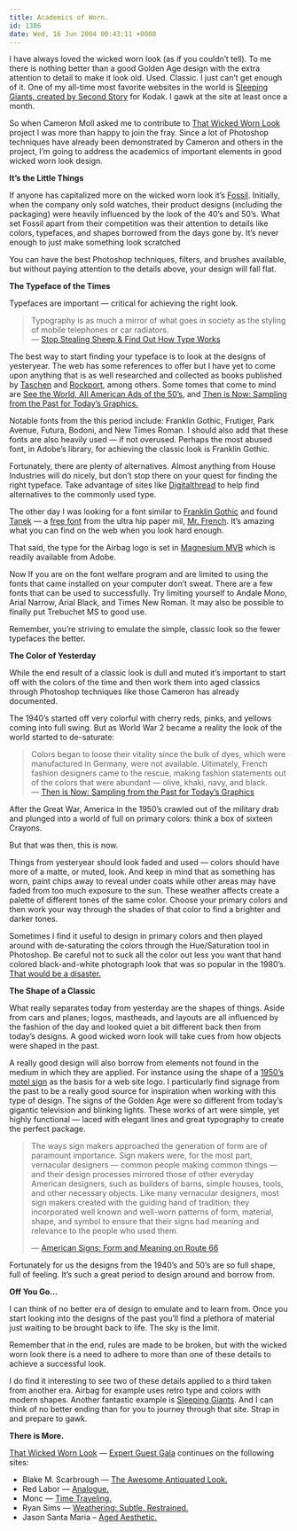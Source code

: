 ```yaml
---
title: Academics of Worn.
id: 1386
date: Wed, 16 Jun 2004 00:43:11 +0000
---
```


I have always loved the wicked worn look (as if you couldn’t tell). To me there is nothing better than a good Golden Age design with the extra attention to detail to make it look old. Used. Classic. I just can’t get enough of it. One of my all-time most favorite websites in the world is [Sleeping Giants, created by ](http://www.kodak.com/US/en/corp/features/sleepingGiants) [Second Story](http://www.secondstory.com) for Kodak. I gawk at the site at least once a month.  

So when Cameron Moll asked me to contribute to [That Wicked Worn Look](http://www.cameronmoll.com/archives/000024.html) project I was more than happy to join the fray. Since a lot of Photoshop techniques have already been demonstrated by Cameron and others in the project, I’m going to address the academics of important elements in good wicked worn look design.  

**It’s the Little Things**  

If anyone has capitalized more on the wicked worn look it’s [Fossil](http://www.fossil.com). Initially, when the company only sold watches, their product designs (including the packaging) were heavily influenced by the look of the 40’s and 50’s. What set Fossil apart from their competition was their attention to details like colors, typefaces, and shapes borrowed from the days gone by. It’s never enough to just make something look scratched  

You can have the best Photoshop techniques, filters, and brushes available, but without paying attention to the details above, your design will fall flat.  

**The Typeface of the Times**  

Typefaces are important — critical for achieving the right look.

> Typography is as much a mirror of what goes in society as the styling of mobile telephones or car radiators.  
> — [Stop Stealing Sheep & Find Out How Type Works](http://www.amazon.com/exec/obidos/ASIN/0201703394/ref=nosim/airbag-20)

The best way to start finding your typeface is to look at the designs of yesteryear. The web has some references to offer but I have yet to come upon anything that is as well researched and collected as books published by [Taschen](http://www.taschen.com/) and [Rockport](http://www.rockpub.com/), among others. Some tomes that come to mind are [See the World, ](http://www.amazon.com/exec/obidos/ASIN/3822816264/ref=noism/airbag-20) [All American Ads of the 50’s](http://www.amazon.com/exec/obidos/ASIN/3822811580/ref=noism/airbag-20), and [Then is Now: Sampling from the Past for Today’s Graphics.](http://www.amazon.com/exec/obidos/ASIN/1564967662/ref=nosim/airbag-20) 

Notable fonts from the this period include: Franklin Gothic, Frutiger, Park Avenue, Futura, Bodoni, and New Times Roman. I should also add that these fonts are also heavily used — if not overused. Perhaps the most abused font, in Adobe’s library, for achieving the classic look is Franklin Gothic.  

Fortunately, there are plenty of alternatives. Almost anything from House Industries will do nicely, but don’t stop there on your quest for finding the right typeface. Take advantage of sites like [Digitalthread](http://www.digitalthread.com) to help find alternatives to the commonly used type.  

The other day I was looking for a font similar to [Franklin Gothic](http://www.adobe.com/type/browser/P/P_1026.jhtml) and found [Tanek](http://www.mrfrench.com/xtended.jsp?id=7419) — a [free font](http://www.mrfrench.com/free.jsp) from the ultra hip paper mil, [Mr. French](http://www.mrfrench.com). It’s amazing what you can find on the web when you look hard enough.  

That said, the type for the Airbag logo is set in [Magnesium MVB](http://www.mvbfonts.com/html/fonts/magnesium/pk_magnesium.htm) which is readily available from Adobe.  

Now If you are on the font welfare program and are limited to using the fonts that came installed on your computer don’t sweat. There are a few fonts that can be used to successfully. Try limiting yourself to Andale Mono, Arial Narrow, Arial Black, and Times New Roman. It may also be possible to finally put Trebuchet MS to good use.  

Remember, you’re striving to emulate the simple, classic look so the fewer typefaces the better.  

**The Color of Yesterday**  

While the end result of a classic look is dull and muted it’s important to start off with the colors of the time and then work them into aged classics through Photoshop techniques like those Cameron has already documented.  

The 1940’s started off very colorful with cherry reds, pinks, and yellows coming into full swing. But as World War 2 became a reality the look of the world started to de-saturate:

> Colors began to loose their vitality since the bulk of dyes, which were manufactured in Germany, were not available. Ultimately, French fashion designers came to the rescue, making fashion statements out of the colors that were abundant — olive, khaki, navy, and black.  
> — [Then is Now: Sampling from the Past for Today’s Graphics](http://www.amazon.com/exec/obidos/ASIN/1564967662/ref=nosim/airbag-20)

After the Great War, America in the 1950’s crawled out of the military drab and plunged into a world of full on primary colors: think a box of sixteen Crayons.  

But that was then, this is now.  

Things from yesteryear should look faded and used — colors should have more of a matte, or muted, look. And keep in mind that as something has worn, paint chips away to reveal under coats while other areas may have faded from too much exposure to the sun. These weather affects create a palette of different tones of the same color. Choose your primary colors and then work your way through the shades of that color to find a brighter and darker tones.  

Sometimes I find it useful to design in primary colors and then played around with de-saturating the colors through the Hue/Saturation tool in Photoshop. Be careful not to suck all the color out less you want that hand colored black-and-white photograph look that was so popular in the 1980’s. [That would be a disaster.](http://www.apogeephoto.com/june2000/PortraitColorized.jpg)  

**The Shape of a Classic**  

What really separates today from yesterday are the shapes of things. Aside from cars and planes; logos, mastheads, and layouts are all influenced by the fashion of the day and looked quiet a bit different back then from today’s designs. A good wicked worn look will take cues from how objects were shaped in the past.  

A really good design will also borrow from elements not found in the medium in which they are applied. For instance using the shape of a [1950’s motel sign](http://roadsidephotos.com/66/signsca.htm) as the basis for a web site logo. I particularly find signage from the past to be a really good source for inspiration when working with this type of design. The signs of the Golden Age were so different from today’s gigantic television and blinking lights. These works of art were simple, yet highly functional — laced with elegant lines and great typography to create the perfect package.

> The ways sign makers approached the generation of form are of paramount importance. Sign makers were, for the most part, vernacular designers — common people making common things — and their design processes mirrored those of other everyday American designers, such as builders of barns, simple houses, tools, and other necessary objects. Like many vernacular designers, most sign makers created with the guiding hand of tradition; they incorporated well known and well-worn patterns of form, material, shape, and symbol to ensure that their signs had meaning and relevance to the people who used them.  
>
> — [American Signs: Form and Meaning on Route 66](http://www.amazon.com/exec/obidos/ASIN/1580931197/ref=nosim/airbag-20)

Fortunately for us the designs from the 1940’s and 50’s are so full shape, full of feeling. It’s such a great period to design around and borrow from.  

**Off You Go…**  

I can think of no better era of design to emulate and to learn from. Once you start looking into the designs of the past you’ll find a plethora of material just waiting to be brought back to life. The sky is the limit.  

Remember that in the end, rules are made to be broken, but with the wicked worn look there is a need to adhere to more than one of these details to achieve a successful look. 

I do find it interesting to see two of these details applied to a third taken from another era. Airbag for example uses retro type and colors with modern shapes. Another fantastic example is [Sleeping Giants](http://www.kodak.com/US/en/corp/features/sleepingGiants). And I can think of no better ending than for you to journey through that site. Strap in and prepare to gawk.  

**There is More.**  

[That Wicked Worn Look](http://www.cameronmoll.com/archives/000024.html) — [Expert Guest Gala](http://www.cameronmoll.com/archives/000028.html) continues on the following sites:

- Blake M. Scarbrough — [The Awesome Antiquated Look.](http://www.blakems.com/archives/000072.html)
- Red Labor — [Analogue.](http://www.redlabor.com/analogue)
- Monc — [Time Traveling.](http://www.monc.se/articles/time_traveling.php)
- Ryan Sims — [Weathering: Subtle. Restrained.](http://www.justwatchthesky.com/journal/?j=77)
- Jason Santa Maria – [Aged Aesthetic.](http://www.jasonsantamaria.com/archive/2004/06/16/aged_aesthetic.php)





